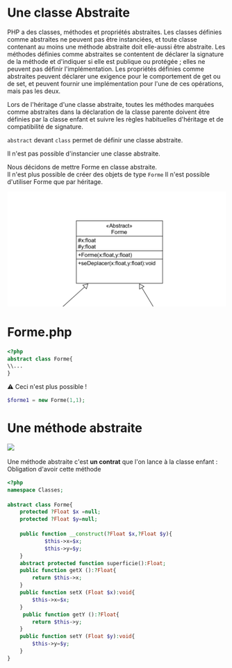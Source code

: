 
# Une classe Abstraite
PHP a des classes, méthodes et propriétés abstraites. Les classes définies comme abstraites ne peuvent pas être instanciées, et toute classe contenant au moins une méthode abstraite doit elle-aussi être abstraite. Les méthodes définies comme abstraites se contentent de déclarer la signature de la méthode et d'indiquer si elle est publique ou protégée ; elles ne peuvent pas définir l'implémentation. Les propriétés définies comme abstraites peuvent déclarer une exigence pour le comportement de get ou de set, et peuvent fournir une implémentation pour l'une de ces opérations, mais pas les deux.  

Lors de l'héritage d'une classe abstraite, toutes les méthodes marquées comme abstraites dans la déclaration de la classe parente doivent être définies par la classe enfant et suivre les règles habituelles d'héritage et de compatibilité de signature.  
  
<code>abstract</code> devant <code>class</code> permet de définir une classe abstraite.

Il n'est pas possible d'instancier une classe abstraite.

Nous décidons de mettre Forme en classe abstraite.  
Il n'est plus possible de créer des objets de type <code>Forme</code>
Il n'est possible d'utiliser Forme que par héritage.

<img src="../../img/06/abstract.png" width="800">

# Forme.php
```php
<?php
abstract class Forme{
\\...
}
```
:warning: Ceci n'est plus possible !

```php
$forme1 = new Forme(1,1);
```

# Une méthode abstraite
<img src="../../img/06/absctract3.png" width="800">

Une méthode abstraite c'est **un contrat**
que l'on lance à la classe enfant : Obligation d'avoir cette méthode

```php
<?php
namespace Classes;

abstract class Forme{
    protected ?Float $x =null;
    protected ?Float $y=null;
    
    public function __construct(?Float $x,?Float $y){
            $this->x=$x;
            $this->y=$y;
    }
    abstract protected function superficie():Float;
    public function getX ():?Float{
        return $this->x;
    }    
    public function setX (Float $x):void{
        $this->x=$x;
    } 
     public function getY ():?Float{
        return $this->y;
    }    
    public function setY (Float $y):void{
        $this->y=$y;
    } 
}

```